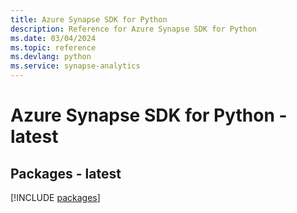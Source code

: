 ```yaml
---
title: Azure Synapse SDK for Python
description: Reference for Azure Synapse SDK for Python
ms.date: 03/04/2024
ms.topic: reference
ms.devlang: python
ms.service: synapse-analytics
---
```

# Azure Synapse SDK for Python - latest
## Packages - latest
[!INCLUDE [packages](synapse-index.md)]